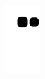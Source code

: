 ![snake gif](https://github.com/SoulTree-Lovers/SoulTree-Lovers/blob/output/github-contribution-grid-snake.svg)
